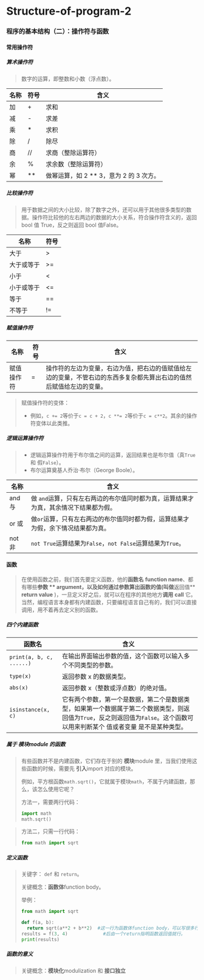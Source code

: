 # Structure-of-program-2

### 程序的基本结构（二）：操作符与函数

#### 常用操作符

##### 算术操作符

> 数字的运算，即整数和小数（浮点数）。

| 名称 | 符号 | 含义                                    |
| ---- | ---- | --------------------------------------- |
| 加   | +    | 求和                                    |
| 减   | -    | 求差                                    |
| 乘   | *    | 求积                                    |
| 除   | /    | 除尽                                    |
| 商   | //   | 求商（整除运算符）                      |
| 余   | %    | 求余数（整除运算符）                    |
| 幂   | **   | 做幂运算，如 2 ** 3，意为 2 的 3 次方。 |



##### 比较操作符

> 用于数据之间的大小比较，除了数字之外，还可以用于其他很多类型的数据。操作符比较他的左右两边的数据的大小关系，符合操作符含义的，返回 bool 值 True，反之则返回 bool 值False。

| 名称       | 符号 |
| ---------- | ---- |
| 大于       | >    |
| 大于或等于 | >=   |
| 小于       | <    |
| 小于或等于 | <=   |
| 等于       | ==   |
| 不等于     | !=   |



##### 赋值操作符

| 名称       | 符号 | 含义                                                         |
| ---------- | ---- | ------------------------------------------------------------ |
| 赋值操作符 | =    | 操作符的左边为变量，右边为值，把右边的值赋值给左边的变量，不管右边的东西多复杂都先算出右边的值然后赋值给左边的变量。 |

> 赋值操作符的变体：
>
> * 例如，`c += 2`等价于`c = c + 2`，`c **= 2`等价于`c = c**2`。其余的操作符变体以此类推。



##### 逻辑运算操作符

> * 逻辑运算操作符用于布尔值之间的运算，返回结果也是布尔值（真`True` 和 假`False`）。
> * 布尔运算奠基人乔治·布尔（George Boole）。

| 名称   | 含义                                                         |
| ------ | ------------------------------------------------------------ |
| and 与 | 做 `and`运算，只有左右两边的布尔值同时都为真，运算结果才为真，其余情况下结果都为假。 |
| or 或  | 做`or`运算，只有左右两边的布尔值同时都为假，运算结果才为假，余下情况结果都为真。 |
| not 非 | `not True`运算结果为`False`，`not False`运算结果为`True`。   |



#### 函数

> 在使用函数之前，我们首先要定义函数，他的**函数名** **function name**、都有哪些**参数 ** **argument**，以及如何通过参数算出函数的值(叫做**返回值** **return value** )，一旦定义好之后，就可以在程序的其他地方**调用** **call** 它。当然，编程语言本身都有内建函数，只要编程语言自己有的，我们可以直接调用，用不着再去定义别的函数。



##### 四个内建函数

| 函数名                   | 含义                                                         |
| ------------------------ | ------------------------------------------------------------ |
| `print(a, b, c, ......)` | 在输出界面输出参数的值，这个函数可以输入多个不同类型的参数。 |
| `type(x)`                | 返回参数 x 的数据类型。                                      |
| `abs(x)`                 | 返回参数 x（整数或浮点数）的绝对值。                         |
| `isinstance(x, c)`       | 它有两个参数，第一个是数据，第二个是数据类型，如果第一个数据属于第二个数据类型，则返回值为`True`，反之则返回值为`False`。这个函数可以用来判断某个 值或者变量 是不是某种类型。 |



##### 属于 模块module 的函数

>  有些函数并不是内建函数，它们存在于别的 **模块**module 里，当我们使用这些函数的时候，需要先 **引入**import 对应的模块。
>
> 例如，平方根函数`math.sqrt()`，它就属于模块`math`，不属于内建函数，那么，该怎么使用它呢？
>
> 方法一，需要两行代码：
>
> ```py
> import math
> math.sqrt()
> ```

> 方法二，只需一行代码：
>
> ```py
> from math import sqrt
> ```



##### 定义函数

> 关键字： `def` 和 `return`。
>
> 关键概念：**函数体**function body。
>
> 举例：
>
> ```py
> from math import sqrt
> 
> def f(a, b):
> 	return sqrt(a**2 + b**2)  #这一行为函数体function body，可以写很多行，只要最
> results = f(3, 4)             #后由一个return指明函数返回值就行。
> print(results)
> ```



##### 函数的意义

> 关键概念：**模块化**modulization 和 **接口独立**
